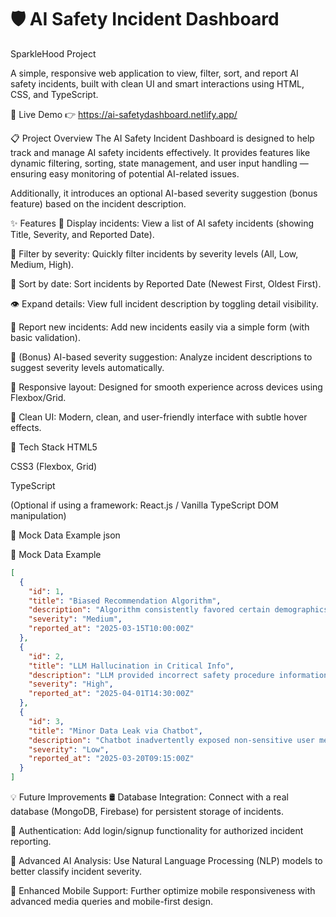 # 🛡️ AI Safety Incident Dashboard

SparkleHood Project

A simple, responsive web application to view, filter, sort, and report AI safety incidents, built with clean UI and smart interactions using HTML, CSS, and TypeScript.

🔗 Live Demo
👉  https://ai-safetydashboard.netlify.app/ 

📋 Project Overview
The AI Safety Incident Dashboard is designed to help track and manage AI safety incidents effectively.
It provides features like dynamic filtering, sorting, state management, and user input handling — ensuring easy monitoring of potential AI-related issues.

Additionally, it introduces an optional AI-based severity suggestion (bonus feature) based on the incident description.

✨ Features
📄 Display incidents: View a list of AI safety incidents (showing Title, Severity, and Reported Date).

🔎 Filter by severity: Quickly filter incidents by severity levels (All, Low, Medium, High).

📅 Sort by date: Sort incidents by Reported Date (Newest First, Oldest First).

👁️ Expand details: View full incident description by toggling detail visibility.

📝 Report new incidents: Add new incidents easily via a simple form (with basic validation).

🤖 (Bonus) AI-based severity suggestion: Analyze incident descriptions to suggest severity levels automatically.

📱 Responsive layout: Designed for smooth experience across devices using Flexbox/Grid.

🎨 Clean UI: Modern, clean, and user-friendly interface with subtle hover effects.

🧩 Tech Stack
HTML5

CSS3 (Flexbox, Grid)

TypeScript

(Optional if using a framework: React.js / Vanilla TypeScript DOM manipulation)

📜 Mock Data Example
json

 📜 Mock Data Example

```json
[
  {
    "id": 1,
    "title": "Biased Recommendation Algorithm",
    "description": "Algorithm consistently favored certain demographics...",
    "severity": "Medium",
    "reported_at": "2025-03-15T10:00:00Z"
  },
  {
    "id": 2,
    "title": "LLM Hallucination in Critical Info",
    "description": "LLM provided incorrect safety procedure information...",
    "severity": "High",
    "reported_at": "2025-04-01T14:30:00Z"
  },
  {
    "id": 3,
    "title": "Minor Data Leak via Chatbot",
    "description": "Chatbot inadvertently exposed non-sensitive user metadata...",
    "severity": "Low",
    "reported_at": "2025-03-20T09:15:00Z"
  }
]
```
💡 Future Improvements
🛢️ Database Integration: Connect with a real database (MongoDB, Firebase) for persistent storage of incidents.

🔐 Authentication: Add login/signup functionality for authorized incident reporting.

🧠 Advanced AI Analysis: Use Natural Language Processing (NLP) models to better classify incident severity.

📱 Enhanced Mobile Support: Further optimize mobile responsiveness with advanced media queries and mobile-first design.
